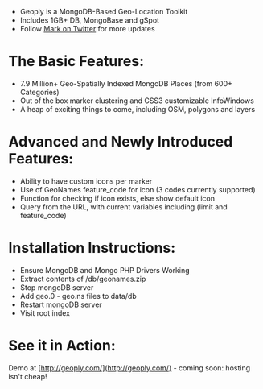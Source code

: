 * Geoply is a MongoDB-Based Geo-Location Toolkit
* Includes 1GB+ DB, MongoBase and gSpot
* Follow [Mark on Twitter](http://twitter.com/m_smalley) for more updates

# The Basic Features:
* 7.9 Million+ Geo-Spatially Indexed MongoDB Places (from 600+ Categories)
* Out of the box marker clustering and CSS3 customizable InfoWindows
* A heap of exciting things to come, including OSM, polygons and layers

# Advanced and Newly Introduced Features:
* Ability to have custom icons per marker
* Use of GeoNames feature_code for icon (3 codes currently supported)
* Function for checking if icon exists, else show default icon
* Query from the URL, with current variables including (limit and feature_code)

# Installation Instructions:
* Ensure MongoDB and Mongo PHP Drivers Working
* Extract contents of /db/geonames.zip
* Stop mongoDB server
* Add geo.0 - geo.ns files to data/db
* Restart mongoDB server
* Visit root index

# See it in Action:
Demo at [http://geoply.com/](http://geoply.com/) - coming soon: hosting isn't cheap!